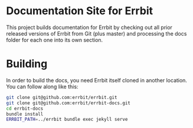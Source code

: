 # Documentation Site for Errbit

This project builds documentation for Errbit by checking out all prior
released versions of Errbit from Git (plus master) and processing the
docs folder for each one into its own section.

# Building

In order to build the docs, you need Errbit itself cloned in another
location.  You can follow along like this:

```bash
git clone git@github.com:errbit/errbit.git
git clone git@github.com:errbit/errbit-docs.git
cd errbit-docs
bundle install
ERRBIT_PATH=../errbit bundle exec jekyll serve
```
